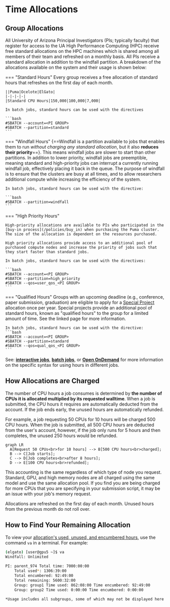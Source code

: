 # Time Allocations

## Group Allocations

All University of Arizona Principal Investigators (PIs; typically faculty) that register for access to the UA High Performance Computing (HPC) receive free standard allocations on the HPC machines which is shared among all members of their team and refreshed on a monthly basis. All PIs receive a standard allocation in addition to the windfall partition. A breakdown of the allocations available on the system and their usage is shown below:

=== "Standard Hours"
    Every group receives a free allocation of standard hours that refreshes on the first day of each month. 

    ||Puma|Ocelote|ElGato|
    |-|-|-|-|
    |Standard CPU Hours|150,000|100,000|7,000|

    In batch jobs, standard hours can be used with the directives

    ```bash
    #SBATCH --account=<PI GROUP>
    #SBATCH --partition=standard
    ```

=== "Windfall Hours"
    {==Windfall is a partition available to jobs that enables them to run *without charging any standard allocation*, but it also **reduces their priority**==}. This means windfall jobs are slower to start than other partitions. In addition to lower priority, windfall jobs are preemptible, meaning standard and high-priority jobs can interrupt a currently running windfall job, effectively placing it back in the queue. The purpose of windfall is to ensure that the clusters are busy at all times, and to allow researchers additional compute while increasing the efficiency of the system.

    In batch jobs, standard hours can be used with the directive:

    ```bash
    #SBATCH --partition=windfall
    ```


=== "High Priority Hours"
        

    High-priority allocations are available to PIs who participated in the [buy-in process](/policies/buy_in) when purchasing the Puma cluster. The size of the allocation is dependent on the resources purchased. 
    
    High priority allocations provide access to an additional pool of purchased compute nodes and increase the priority of jobs such that they start faster than standard jobs.
    
    In batch jobs, standard hours can be used with the directives:

    ```bash
    #SBATCH --account=<PI GROUP>
    #SBATCH --partition=high_priority
    #SBATCH --qos=user_qos_<PI GROUP>
    ```

=== "Qualified Hours"
    Groups with an upcoming deadline (e.g., conference, paper submission, graduation) are eligible to apply for a [Special Project](/policies/special_projects/) allocation once per year. Special projects provide an additional pool of standard hours, known as "qualified hours" to the group for a limited amount of time. See the linked page for more information.

    In batch jobs, standard hours can be used with the directive:
    ```bash
    #SBATCH --account=<PI GROUP>
    #SBATCH --partition=standard
    #SBATCH --qos=qual_qos_<PI GROUP>
    ```


See: [**interactive jobs**](../../running_jobs/interactive_jobs/#customizing-your-resources), [**batch jobs**](../../running_jobs/batch_jobs/batch_directives/#allocations-and-partitions), or [**Open OnDemand**](../../running_jobs/open_on_demand/#web-form) for more information on the specific syntax for using hours in different jobs.

## How Allocations are Charged

The number of CPU hours a job consumes is determined by **the number of CPUs it is allocated multiplied by its requested walltime**. When a job is submitted, the CPU hours it requires are automatically deducted from the account. If the job ends early, the unused hours are automatically refunded.

For example, a job requesting 50 CPUs for 10 hours will be charged 500 CPU hours. When the job is submitted, all 500 CPU hours are deducted from the user's account, however, if the job only runs for 5 hours and then completes, the unused 250 hours would be refunded.

``` mermaid
graph LR
  A[Request 50 CPUs<br>for 10 hours] --> B[500 CPU hours<br>charged];
  B --> C[Job starts];
  C --> D[Job completes<br>after 8 hours];
  D --> E[100 CPU hours<br>refunded];
```

This accounting is the same regardless of which type of node you request. Standard, GPU, and high memory nodes are all charged using the same model and use the same allocation pool. If you find you are being charged for more CPUs that you are specifying in your submission script, it may be an issue with your job's memory request.

Allocations are refreshed on the first day of each month. Unused hours from the previous month do not roll over.
    

## How to Find Your Remaining Allocation

To view your [allocation's used, unused, and encumbered hours](/support_and_training/glossary/ "For information on terminology, see our glossary"), use the command ```va``` in a terminal. For example:
```bash
(elgato) [user@gpu5 ~]$ va
Windfall: Unlimited
 
PI: parent_974 Total time: 7000:00:00
    Total used*: 1306:39:00
    Total encumbered: 92:49:00
    Total remaining: 5600:32:00
    Group: group1 Time used: 862:08:00 Time encumbered: 92:49:00
    Group: group2 Time used: 0:00:00 Time encumbered: 0:00:00
 
*Usage includes all subgroups, some of which may not be displayed here
```
